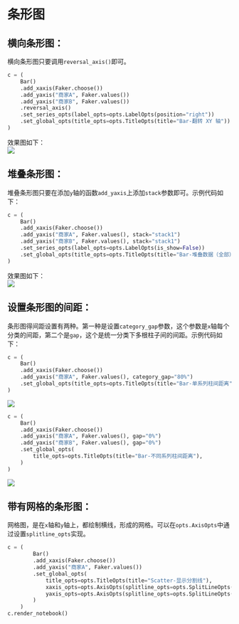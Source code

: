 # 条形图

## 横向条形图：

横向条形图只要调用`reversal_axis()`即可。

```python
c = (
    Bar()
    .add_xaxis(Faker.choose())
    .add_yaxis("商家A", Faker.values())
    .add_yaxis("商家B", Faker.values())
    .reversal_axis()
    .set_series_opts(label_opts=opts.LabelOpts(position="right"))
    .set_global_opts(title_opts=opts.TitleOpts(title="Bar-翻转 XY 轴"))
)
```

效果图如下：  
![](/assets/chapter06/条形图1.png)

## 堆叠条形图：

堆叠条形图只要在添加`y`轴的函数`add_yaxis`上添加`stack`参数即可。示例代码如下：

```python
c = (
    Bar()
    .add_xaxis(Faker.choose())
    .add_yaxis("商家A", Faker.values(), stack="stack1")
    .add_yaxis("商家B", Faker.values(), stack="stack1")
    .set_series_opts(label_opts=opts.LabelOpts(is_show=False))
    .set_global_opts(title_opts=opts.TitleOpts(title="Bar-堆叠数据（全部）"))
)
```

效果图如下：  
![](/assets/chapter06/条形图2.png)

## 设置条形图的间距：

条形图得间距设置有两种。第一种是设置`category_gap`参数，这个参数是`x`轴每个分类的间距，第二个是`gap`，这个是统一分类下多根柱子间的间距。示例代码如下：

```python
c = (
    Bar()
    .add_xaxis(Faker.choose())
    .add_yaxis("商家A", Faker.values(), category_gap="80%")
    .set_global_opts(title_opts=opts.TitleOpts(title="Bar-单系列柱间距离"))
)
```

![](/assets/chapter06/条形图3.png)

```python
c = (
    Bar()
    .add_xaxis(Faker.choose())
    .add_yaxis("商家A", Faker.values(), gap="0%")
    .add_yaxis("商家B", Faker.values(), gap="0%")
    .set_global_opts(
        title_opts=opts.TitleOpts(title="Bar-不同系列柱间距离"),
    )
)
```

![](/assets/chapter06/条形图4.png)

## 带有网格的条形图：

网格图，是在`x`轴和`y`轴上，都绘制横线，形成的网格。可以在`opts.AxisOpts`中通过设置`splitline_opts`实现。

```python
c = (
        Bar()
        .add_xaxis(Faker.choose())
        .add_yaxis("商家A", Faker.values())
        .set_global_opts(
            title_opts=opts.TitleOpts(title="Scatter-显示分割线"),
            xaxis_opts=opts.AxisOpts(splitline_opts=opts.SplitLineOpts(is_show=True)),
            yaxis_opts=opts.AxisOpts(splitline_opts=opts.SplitLineOpts(is_show=True)),
        )
    )
c.render_notebook()
```



